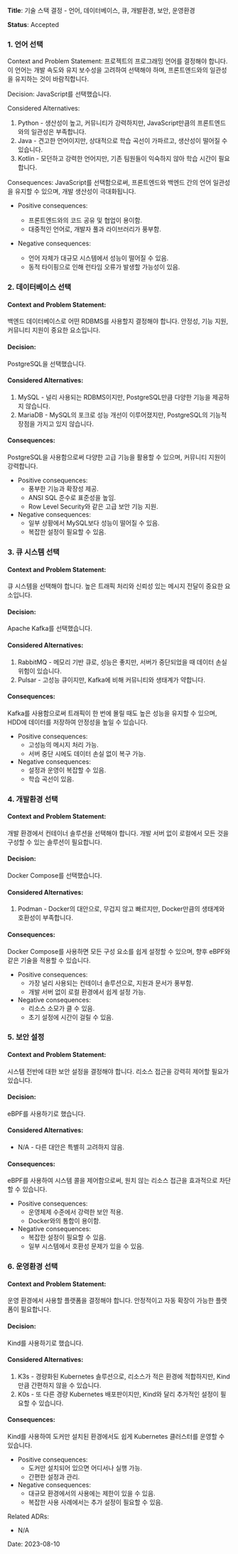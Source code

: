 **Title**: 기술 스택 결정 - 언어, 데이터베이스, 큐, 개발환경, 보안, 운영환경

**Status**: Accepted

### 1. 언어 선택
Context and Problem Statement:
프로젝트의 프로그래밍 언어를 결정해야 합니다. 이 언어는 개발 속도와 유지 보수성을 고려하여 선택해야 하며, 프론트엔드와의 일관성을 유지하는 것이 바람직합니다.

Decision:
JavaScript를 선택했습니다.

Considered Alternatives:
1. Python - 생산성이 높고, 커뮤니티가 강력하지만, JavaScript만큼의 프론트엔드와의 일관성은 부족합니다.
2. Java - 견고한 언어이지만, 상대적으로 학습 곡선이 가파르고, 생산성이 떨어질 수 있습니다.
3. Kotlin - 모던하고 강력한 언어지만, 기존 팀원들이 익숙하지 않아 학습 시간이 필요합니다.

Consequences:
JavaScript를 선택함으로써, 프론트엔드와 백엔드 간의 언어 일관성을 유지할 수 있으며, 개발 생산성이 극대화됩니다.

- Positive consequences:
    - 프론트엔드와의 코드 공유 및 협업이 용이함.
    - 대중적인 언어로, 개발자 풀과 라이브러리가 풍부함.

- Negative consequences:
    - 언어 자체가 대규모 시스템에서 성능이 떨어질 수 있음.
    - 동적 타이핑으로 인해 런타임 오류가 발생할 가능성이 있음.

### 2. 데이터베이스 선택
#### Context and Problem Statement:
백엔드 데이터베이스로 어떤 RDBMS를 사용할지 결정해야 합니다. 안정성, 기능 지원, 커뮤니티 지원이 중요한 요소입니다.

#### Decision:
PostgreSQL을 선택했습니다.

#### Considered Alternatives:
1. MySQL - 널리 사용되는 RDBMS이지만, PostgreSQL만큼 다양한 기능을 제공하지 않습니다.
2. MariaDB - MySQL의 포크로 성능 개선이 이루어졌지만, PostgreSQL의 기능적 장점을 가지고 있지 않습니다.

#### Consequences:
PostgreSQL을 사용함으로써 다양한 고급 기능을 활용할 수 있으며, 커뮤니티 지원이 강력합니다.
- Positive consequences:
    - 풍부한 기능과 확장성 제공.
    - ANSI SQL 준수로 표준성을 높임.
    - Row Level Security와 같은 고급 보안 기능 지원.
- Negative consequences:
    - 일부 상황에서 MySQL보다 성능이 떨어질 수 있음.
    - 복잡한 설정이 필요할 수 있음.

### 3. 큐 시스템 선택
#### Context and Problem Statement:
큐 시스템을 선택해야 합니다. 높은 트래픽 처리와 신뢰성 있는 메시지 전달이 중요한 요소입니다.

#### Decision:
Apache Kafka를 선택했습니다.

#### Considered Alternatives:
1. RabbitMQ - 메모리 기반 큐로, 성능은 좋지만, 서버가 중단되었을 때 데이터 손실 위험이 있습니다.
2. Pulsar - 고성능 큐이지만, Kafka에 비해 커뮤니티와 생태계가 약합니다.

#### Consequences:
Kafka를 사용함으로써 트래픽이 한 번에 몰릴 때도 높은 성능을 유지할 수 있으며, HDD에 데이터를 저장하여 안정성을 높일 수 있습니다.

- Positive consequences:
    - 고성능의 메시지 처리 가능.
    - 서버 중단 시에도 데이터 손실 없이 복구 가능.
- Negative consequences:
    - 설정과 운영이 복잡할 수 있음.
    - 학습 곡선이 있음.

### 4. 개발환경 선택
#### Context and Problem Statement:
개발 환경에서 컨테이너 솔루션을 선택해야 합니다. 개발 서버 없이 로컬에서 모든 것을 구성할 수 있는 솔루션이 필요합니다.

#### Decision:
Docker Compose를 선택했습니다.

#### Considered Alternatives:
1. Podman - Docker의 대안으로, 무겁지 않고 빠르지만, Docker만큼의 생태계와 호환성이 부족합니다.

#### Consequences:
Docker Compose를 사용하면 모든 구성 요소를 쉽게 설정할 수 있으며, 향후 eBPF와 같은 기술을 적용할 수 있습니다.

- Positive consequences:
    - 가장 널리 사용되는 컨테이너 솔루션으로, 지원과 문서가 풍부함.
    - 개발 서버 없이 로컬 환경에서 쉽게 설정 가능.
- Negative consequences:
    - 리소스 소모가 클 수 있음.
    - 초기 설정에 시간이 걸릴 수 있음.

### 5. 보안 설정
####  Context and Problem Statement:
시스템 전반에 대한 보안 설정을 결정해야 합니다. 리소스 접근을 강력히 제어할 필요가 있습니다.

#### Decision:
eBPF를 사용하기로 했습니다.

#### Considered Alternatives:
- N/A - 다른 대안은 특별히 고려하지 않음.

#### Consequences:
eBPF를 사용하여 시스템 콜을 제어함으로써, 원치 않는 리소스 접근을 효과적으로 차단할 수 있습니다.

- Positive consequences:
    - 운영체제 수준에서 강력한 보안 적용.
    - Docker와의 통합이 용이함.
- Negative consequences:
    - 복잡한 설정이 필요할 수 있음.
    - 일부 시스템에서 호환성 문제가 있을 수 있음.

### 6. 운영환경 선택
#### Context and Problem Statement:
운영 환경에서 사용할 플랫폼을 결정해야 합니다. 안정적이고 자동 확장이 가능한 플랫폼이 필요합니다.

#### Decision:
Kind를 사용하기로 했습니다.

#### Considered Alternatives:
1. K3s - 경량화된 Kubernetes 솔루션으로, 리소스가 적은 환경에 적합하지만, Kind만큼 간편하지 않을 수 있습니다.
2. K0s - 또 다른 경량 Kubernetes 배포판이지만, Kind와 달리 추가적인 설정이 필요할 수 있습니다.

#### Consequences:
Kind를 사용하여 도커만 설치된 환경에서도 쉽게 Kubernetes 클러스터를 운영할 수 있습니다.

- Positive consequences:
    - 도커만 설치되어 있으면 어디서나 실행 가능.
    - 간편한 설정과 관리.
- Negative consequences:
    - 대규모 환경에서의 사용에는 제한이 있을 수 있음.
    - 복잡한 사용 사례에서는 추가 설정이 필요할 수 있음.

Related ADRs:
- N/A

Date: 2023-08-10